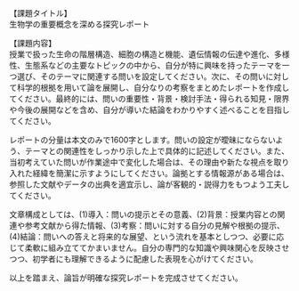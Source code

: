 【課題タイトル】  
生物学の重要概念を深める探究レポート

【課題内容】  
授業で扱った生命の階層構造、細胞の構造と機能、遺伝情報の伝達や進化、多様性、生態系などの主要なトピックの中から、自分が特に興味を持ったテーマを一つ選び、そのテーマに関連する問いを設定してください。次に、その問いに対して科学的根拠を用いて論を展開し、自分なりの考察をまとめたレポートを作成してください。最終的には、問いの重要性・背景・検討手法・得られる知見・限界や今後の展開などを含め、自分が導いた結論をわかりやすく述べることを目指してください。

レポートの分量は本文のみで1600字とします。問いの設定が曖昧にならないよう、テーマとの関連性をしっかり示した上で具体的に記述してください。また、当初考えていた問いが作業途中で変化した場合は、その理由や新たな視点を取り入れた経緯を簡潔に示すようにしてください。論拠とする情報源がある場合は、参照した文献やデータの出典を適宜示し、論が客観的・説得力をもつよう工夫してください。

文章構成としては、(1)導入：問いの提示とその意義、(2)背景：授業内容との関連や参考文献から得た情報、(3)考察：問いに対する自分の見解や根拠の提示、(4)結論：問いへの答えと将来的な展望、という流れを基本としつつ、必要に応じて柔軟に組み立ててかまいません。自分の専門的な知識や興味関心を反映させつつ、初学者にも理解できるように配慮した表現を心がけてください。

以上を踏まえ、論旨が明確な探究レポートを完成させてください。